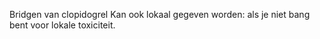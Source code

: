 Bridgen van clopidogrel 
Kan ook lokaal gegeven worden: als je niet bang bent voor lokale toxiciteit. 